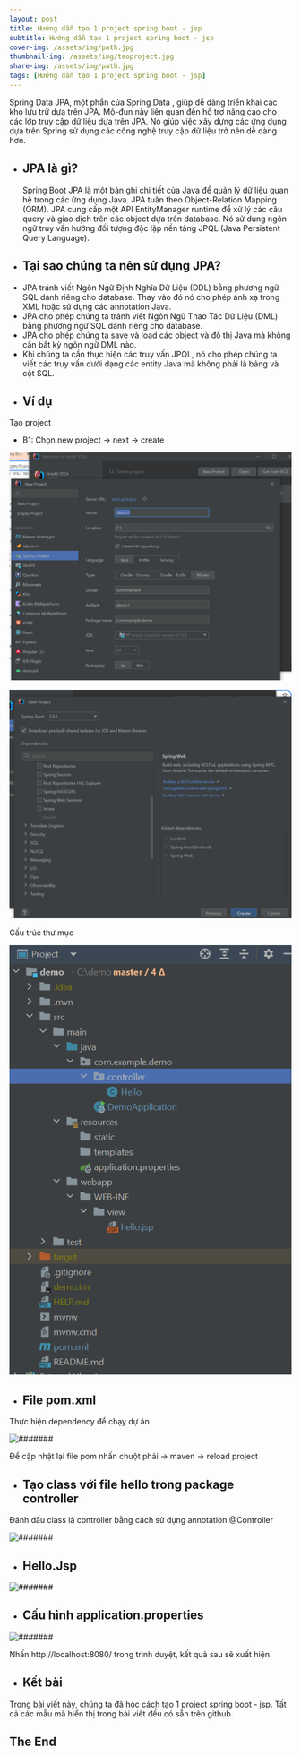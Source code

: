 ```yaml
---
layout: post
title: Hướng dẫn tạo 1 project spring boot - jsp
subtitle: Hướng dẫn tạo 1 project spring boot - jsp
cover-img: /assets/img/path.jpg
thumbnail-img: /assets/img/taoproject.jpg
share-img: /assets/img/path.jpg
tags: [Hướng dẫn tạo 1 project spring boot - jsp]
---
```


Spring Data JPA, một phần của Spring Data , giúp dễ dàng triển khai các kho lưu trữ dựa trên JPA. Mô-đun này liên quan đến hỗ trợ nâng cao cho các lớp truy cập dữ liệu dựa trên JPA. Nó giúp việc xây dựng các ứng dụng dựa trên Spring sử dụng các công nghệ truy cập dữ liệu trở nên dễ dàng hơn.

- ## JPA là gì?

  Spring Boot JPA là một bản ghi chi tiết của Java để quản lý dữ liệu quan hệ trong các ứng dụng Java. JPA tuân theo Object-Relation Mapping (ORM). JPA cung cấp một API EntityManager runtime để xử lý các câu query và giao dịch trên các object dựa trên database. Nó sử dụng ngôn ngữ truy vấn hướng đối tượng độc lập nền tảng JPQL (Java Persistent Query Language).

- ## Tại sao chúng ta nên sử dụng JPA?

* JPA tránh viết Ngôn Ngữ Định Nghĩa Dữ Liệu (DDL) bằng phương ngữ SQL dành riêng cho database. Thay vào đó nó cho phép ánh xạ trong XML hoặc sử dụng các annotation Java.
* JPA cho phép chúng ta tránh viết Ngôn Ngữ Thao Tác Dữ Liệu (DML) bằng phương ngữ SQL dành riêng cho database.
* JPA cho phép chúng ta save và load các object và đồ thị Java mà không cần bất kỳ ngôn ngữ DML nào.
* Khi chúng ta cần thực hiện các truy vấn JPQL, nó cho phép chúng ta viết các truy vấn dưới dạng các entity Java mà không phải là bảng và cột SQL.

- ## Ví dụ

Tạo project

- B1: Chọn new project -> next -> create

![#######](/assets/img/anh67.png) 

![#######](/assets/img/anh68.png) 

Cấu trúc thư mục

![#######](/assets/img/anh69.png) 

* ## File pom.xml

Thực hiện dependency để chạy dự án

![#######](/assets/img/anh70.png) 

Để cập nhật lại file pom nhấn chuột phải -> maven -> reload project

* ## Tạo class với file hello trong package controller

Đánh dấu class là controller bằng cách sử dụng annotation @Controller

![#######](/assets/img/anh71.png) 

* ## Hello.Jsp

![#######](/assets/img/anh72.png) 

* ## Cấu hình application.properties

![#######](/assets/img/anh73.png) 

Nhấn http://localhost:8080/ trong trình duyệt, kết quả sau sẽ xuất hiện.

* ## Kết bài

Trong bài viết này, chúng ta đã học cách tạo 1 project spring boot - jsp.
Tất cả các mẫu mã hiển thị trong bài viết đều có sẵn trên github.

## The End

